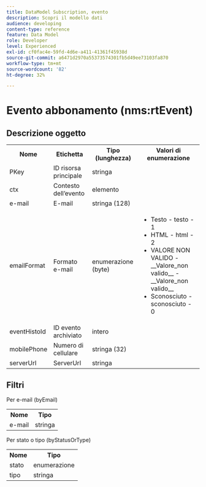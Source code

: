 ```yaml
---
title: DataModel Subscription, evento
description: Scopri il modello dati
audience: developing
content-type: reference
feature: Data Model
role: Developer
level: Experienced
exl-id: cf0fac4e-59fd-4d6e-a411-41361f45938d
source-git-commit: a6471d2970a55373574301fb5d49ee73103fa870
workflow-type: tm+mt
source-wordcount: '82'
ht-degree: 32%

---
```


# Evento abbonamento (nms:rtEvent)

## Descrizione oggetto

<table>
    <tr>
        <th>Nome</th>
        <th>Etichetta</th>
        <th>Tipo (lunghezza)</th>
        <th>Valori di enumerazione</th>
    </tr>
    <tr>
        <td>PKey</td>
        <td>ID risorsa principale</td>
        <td>stringa </td>
        <td> </td>
    </tr>
    <tr>
        <td>ctx</td>
        <td>Contesto dell’evento</td>
        <td>elemento </td>
        <td> </td>
    </tr>
    <tr>
        <td>e-mail</td>
        <td>E-mail</td>
        <td>stringa (128)</td>
        <td> </td>
    </tr>
    <tr>
        <td>emailFormat</td>
        <td>Formato e-mail</td>
        <td>enumerazione (byte) </td>
        <td>
            <ul>
            <li>Testo - testo - 1</li>
            <li>HTML - html - 2</li>
            <li>VALORE NON VALIDO - __Valore_non valido__ - __Valore_non valido__</li>
            <li>Sconosciuto - sconosciuto - 0</li>
            </ul>
        </td>
    </tr>
    <tr>
        <td>eventHistoId</td>
        <td>ID evento archiviato</td>
        <td>intero </td>
        <td> </td>
    </tr>
    <tr>
        <td>mobilePhone</td>
        <td>Numero di cellulare</td>
        <td>stringa (32)</td>
        <td> </td>
    </tr>
    <tr>
        <td>serverUrl</td>
        <td>ServerUrl</td>
        <td>stringa </td>
        <td> </td>
    </tr>
</table>

## Filtri

Per e-mail (byEmail)

<table>
    <tr>
    <th>Nome</th>
    <th>Tipo</th>
    </tr>
    <tr>
    <td>e-mail</td>
    <td>stringa</td>
    </tr>
</table>

Per stato o tipo (byStatusOrType)

<table>
        <tr>
        <th>Nome</th>
        <th>Tipo</th>
        </tr>
        <tr>
        <td>stato</td>
        <td>enumerazione</td>
        </tr>
        <tr>
        <td>tipo</td>
        <td>stringa</td>
        </tr>
    </table>
